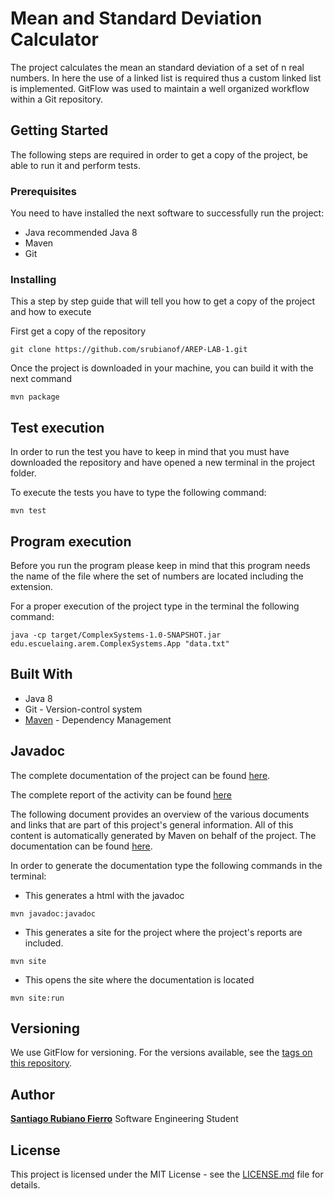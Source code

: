 # Mean and Standard Deviation Calculator
The project calculates the mean an standard deviation of a set of n real numbers.
In here the use of a linked list is required thus a custom linked list is implemented.
GitFlow was used to maintain a well organized workflow within a Git repository. 

## Getting Started
The following steps are required in order to get a copy of the project, be able to run it and perform tests.
### Prerequisites
You need to have installed the next software to successfully run the project:

* Java recommended Java 8
* Maven
* Git
### Installing
This a step by step guide that will tell you how to get a copy of the project and how to execute
        
First get a copy of the repository
```
git clone https://github.com/srubianof/AREP-LAB-1.git
```
Once the project is downloaded in your machine, you can build it with the next command
```
mvn package
```

## Test execution
 In order to run the test you have to keep in mind that you must have downloaded the repository and have opened a new terminal in the project folder.
 
 To execute the tests you have to type the following command:
 
 ```
mvn test
```
## Program execution
Before you run the program please keep in mind that this program needs the name of the file where the set of numbers are located including the extension.

For a proper execution of the project type in the terminal the following command:

```
java -cp target/ComplexSystems-1.0-SNAPSHOT.jar edu.escuelaing.arem.ComplexSystems.App "data.txt"

```

## Built With
* Java 8
* Git - Version-control system
* [Maven](https://maven.apache.org) - Dependency Management
## Javadoc

The complete documentation of the project can be found [here](https://srubianof.github.io/ComplexSystems.github.io/).

The complete report of the activity can be found [here](https://github.com/srubianof/AREP-LAB-1/blob/master/Lab_Report_T.pdf)

The following document provides an overview of the various documents and links that are part of this project's general information. All of this content is automatically generated by Maven on behalf of the project. The documentation can be found [here](https://srubianof.github.io/ComplexSystemsMvn.github.io/).

In order to generate the documentation type the following commands in the terminal:
* This generates a html with the javadoc
```
mvn javadoc:javadoc
```
* This generates a site for the project where the project's reports are included.
```
mvn site
```
* This opens the site where the documentation is located
```
mvn site:run
```


## Versioning

We use GitFlow for versioning. For the versions available, see the [tags on this repository](https://github.com/srubianof/AREP-LAB-1/releases).

## Author

[**Santiago Rubiano Fierro**](https://github.com/srubianof) Software Engineering Student

## License

 This project is licensed under the MIT License - see the [LICENSE.md](https://github.com/srubianof/AREP-LAB-1/blob/master/LICENSE) file for details.